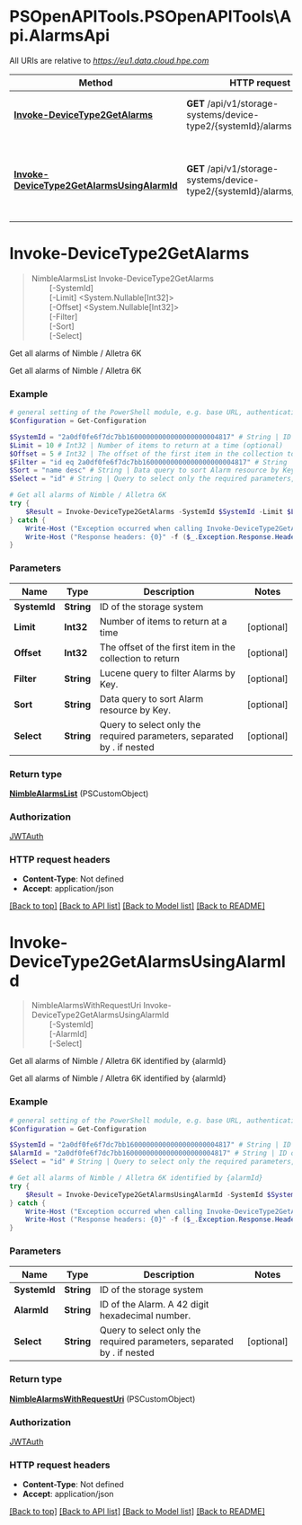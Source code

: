 # PSOpenAPITools.PSOpenAPITools\Api.AlarmsApi

All URIs are relative to *https://eu1.data.cloud.hpe.com*

Method | HTTP request | Description
------------- | ------------- | -------------
[**Invoke-DeviceType2GetAlarms**](AlarmsApi.md#Invoke-DeviceType2GetAlarms) | **GET** /api/v1/storage-systems/device-type2/{systemId}/alarms | Get all alarms of Nimble / Alletra 6K
[**Invoke-DeviceType2GetAlarmsUsingAlarmId**](AlarmsApi.md#Invoke-DeviceType2GetAlarmsUsingAlarmId) | **GET** /api/v1/storage-systems/device-type2/{systemId}/alarms/{alarmId} | Get all alarms of Nimble / Alletra 6K identified by {alarmId}


<a id="Invoke-DeviceType2GetAlarms"></a>
# **Invoke-DeviceType2GetAlarms**
> NimbleAlarmsList Invoke-DeviceType2GetAlarms<br>
> &nbsp;&nbsp;&nbsp;&nbsp;&nbsp;&nbsp;&nbsp;&nbsp;[-SystemId] <String><br>
> &nbsp;&nbsp;&nbsp;&nbsp;&nbsp;&nbsp;&nbsp;&nbsp;[-Limit] <System.Nullable[Int32]><br>
> &nbsp;&nbsp;&nbsp;&nbsp;&nbsp;&nbsp;&nbsp;&nbsp;[-Offset] <System.Nullable[Int32]><br>
> &nbsp;&nbsp;&nbsp;&nbsp;&nbsp;&nbsp;&nbsp;&nbsp;[-Filter] <String><br>
> &nbsp;&nbsp;&nbsp;&nbsp;&nbsp;&nbsp;&nbsp;&nbsp;[-Sort] <String><br>
> &nbsp;&nbsp;&nbsp;&nbsp;&nbsp;&nbsp;&nbsp;&nbsp;[-Select] <String><br>

Get all alarms of Nimble / Alletra 6K

Get all alarms of Nimble / Alletra 6K

### Example
```powershell
# general setting of the PowerShell module, e.g. base URL, authentication, etc
$Configuration = Get-Configuration

$SystemId = "2a0df0fe6f7dc7bb16000000000000000000004817" # String | ID of the storage system
$Limit = 10 # Int32 | Number of items to return at a time (optional)
$Offset = 5 # Int32 | The offset of the first item in the collection to return (optional)
$Filter = "id eq 2a0df0fe6f7dc7bb16000000000000000000004817" # String | Lucene query to filter Alarms by Key. (optional)
$Sort = "name desc" # String | Data query to sort Alarm resource by Key. (optional)
$Select = "id" # String | Query to select only the required parameters, separated by . if nested (optional)

# Get all alarms of Nimble / Alletra 6K
try {
    $Result = Invoke-DeviceType2GetAlarms -SystemId $SystemId -Limit $Limit -Offset $Offset -Filter $Filter -Sort $Sort -Select $Select
} catch {
    Write-Host ("Exception occurred when calling Invoke-DeviceType2GetAlarms: {0}" -f ($_.ErrorDetails | ConvertFrom-Json))
    Write-Host ("Response headers: {0}" -f ($_.Exception.Response.Headers | ConvertTo-Json))
}
```

### Parameters

Name | Type | Description  | Notes
------------- | ------------- | ------------- | -------------
 **SystemId** | **String**| ID of the storage system | 
 **Limit** | **Int32**| Number of items to return at a time | [optional] 
 **Offset** | **Int32**| The offset of the first item in the collection to return | [optional] 
 **Filter** | **String**| Lucene query to filter Alarms by Key. | [optional] 
 **Sort** | **String**| Data query to sort Alarm resource by Key. | [optional] 
 **Select** | **String**| Query to select only the required parameters, separated by . if nested | [optional] 

### Return type

[**NimbleAlarmsList**](NimbleAlarmsList.md) (PSCustomObject)

### Authorization

[JWTAuth](../README.md#JWTAuth)

### HTTP request headers

 - **Content-Type**: Not defined
 - **Accept**: application/json

[[Back to top]](#) [[Back to API list]](../README.md#documentation-for-api-endpoints) [[Back to Model list]](../README.md#documentation-for-models) [[Back to README]](../README.md)

<a id="Invoke-DeviceType2GetAlarmsUsingAlarmId"></a>
# **Invoke-DeviceType2GetAlarmsUsingAlarmId**
> NimbleAlarmsWithRequestUri Invoke-DeviceType2GetAlarmsUsingAlarmId<br>
> &nbsp;&nbsp;&nbsp;&nbsp;&nbsp;&nbsp;&nbsp;&nbsp;[-SystemId] <String><br>
> &nbsp;&nbsp;&nbsp;&nbsp;&nbsp;&nbsp;&nbsp;&nbsp;[-AlarmId] <String><br>
> &nbsp;&nbsp;&nbsp;&nbsp;&nbsp;&nbsp;&nbsp;&nbsp;[-Select] <String><br>

Get all alarms of Nimble / Alletra 6K identified by {alarmId}

Get all alarms of Nimble / Alletra 6K identified by {alarmId}

### Example
```powershell
# general setting of the PowerShell module, e.g. base URL, authentication, etc
$Configuration = Get-Configuration

$SystemId = "2a0df0fe6f7dc7bb16000000000000000000004817" # String | ID of the storage system
$AlarmId = "2a0df0fe6f7dc7bb16000000000000000000004817" # String | ID of the Alarm. A 42 digit hexadecimal number.
$Select = "id" # String | Query to select only the required parameters, separated by . if nested (optional)

# Get all alarms of Nimble / Alletra 6K identified by {alarmId}
try {
    $Result = Invoke-DeviceType2GetAlarmsUsingAlarmId -SystemId $SystemId -AlarmId $AlarmId -Select $Select
} catch {
    Write-Host ("Exception occurred when calling Invoke-DeviceType2GetAlarmsUsingAlarmId: {0}" -f ($_.ErrorDetails | ConvertFrom-Json))
    Write-Host ("Response headers: {0}" -f ($_.Exception.Response.Headers | ConvertTo-Json))
}
```

### Parameters

Name | Type | Description  | Notes
------------- | ------------- | ------------- | -------------
 **SystemId** | **String**| ID of the storage system | 
 **AlarmId** | **String**| ID of the Alarm. A 42 digit hexadecimal number. | 
 **Select** | **String**| Query to select only the required parameters, separated by . if nested | [optional] 

### Return type

[**NimbleAlarmsWithRequestUri**](NimbleAlarmsWithRequestUri.md) (PSCustomObject)

### Authorization

[JWTAuth](../README.md#JWTAuth)

### HTTP request headers

 - **Content-Type**: Not defined
 - **Accept**: application/json

[[Back to top]](#) [[Back to API list]](../README.md#documentation-for-api-endpoints) [[Back to Model list]](../README.md#documentation-for-models) [[Back to README]](../README.md)

